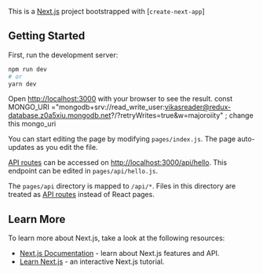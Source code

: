 This is a [Next.js](https://nextjs.org/) project bootstrapped with [`create-next-app`]

## Getting Started

First, run the development server:

```bash
npm run dev
# or
yarn dev
```
<!-- on this application you can perform crud operation on employee data on interactive web which uses (APIs) -->
<!-- Download all the dependencies and devDependencies to run this application -->

Open [http://localhost:3000](http://localhost:3000) with your browser to see the result.
const MONGO_URI ="mongodb+srv://read_write_user:vikasreader@redux-database.z0a5xiu.mongodb.net?/?retryWrites=true&w=majoroiity" ;
change this mongo_uri

You can start editing the page by modifying `pages/index.js`. The page auto-updates as you edit the file.

[API routes](https://nextjs.org/docs/api-routes/introduction) can be accessed on [http://localhost:3000/api/hello](http://localhost:3000/api/hello). This endpoint can be edited in `pages/api/hello.js`.

The `pages/api` directory is mapped to `/api/*`. Files in this directory are treated as [API routes](https://nextjs.org/docs/api-routes/introduction) instead of React pages.

## Learn More

To learn more about Next.js, take a look at the following resources:

- [Next.js Documentation](https://nextjs.org/docs) - learn about Next.js features and API.
- [Learn Next.js](https://nextjs.org/learn) - an interactive Next.js tutorial.



